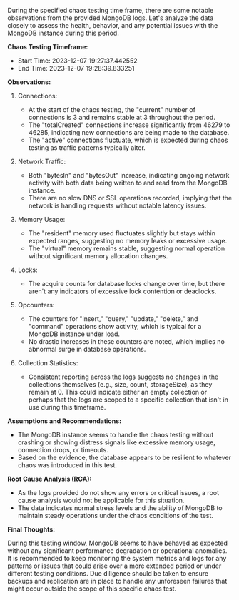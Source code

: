 During the specified chaos testing time frame, there are some notable observations from the provided MongoDB logs. Let's analyze the data closely to assess the health, behavior, and any potential issues with the MongoDB instance during this period.

**Chaos Testing Timeframe:**
- Start Time: 2023-12-07 19:27:37.442552
- End Time: 2023-12-07 19:28:39.833251

**Observations:**

1. Connections:
   - At the start of the chaos testing, the "current" number of connections is 3 and remains stable at 3 throughout the period.
   - The "totalCreated" connections increase significantly from 46279 to 46285, indicating new connections are being made to the database.
   - The "active" connections fluctuate, which is expected during chaos testing as traffic patterns typically alter.

2. Network Traffic:
   - Both "bytesIn" and "bytesOut" increase, indicating ongoing network activity with both data being written to and read from the MongoDB instance.
   - There are no slow DNS or SSL operations recorded, implying that the network is handling requests without notable latency issues.

3. Memory Usage:
   - The "resident" memory used fluctuates slightly but stays within expected ranges, suggesting no memory leaks or excessive usage.
   - The "virtual" memory remains stable, suggesting normal operation without significant memory allocation changes.

4. Locks:
   - The acquire counts for database locks change over time, but there aren't any indicators of excessive lock contention or deadlocks.

5. Opcounters:
   - The counters for "insert," "query," "update," "delete," and "command" operations show activity, which is typical for a MongoDB instance under load.
   - No drastic increases in these counters are noted, which implies no abnormal surge in database operations.

6. Collection Statistics:
   - Consistent reporting across the logs suggests no changes in the collections themselves (e.g., size, count, storageSize), as they remain at 0. This could indicate either an empty collection or perhaps that the logs are scoped to a specific collection that isn't in use during this timeframe.

**Assumptions and Recommendations:**

- The MongoDB instance seems to handle the chaos testing without crashing or showing distress signals like excessive memory usage, connection drops, or timeouts.
- Based on the evidence, the database appears to be resilient to whatever chaos was introduced in this test.

**Root Cause Analysis (RCA):**

- As the logs provided do not show any errors or critical issues, a root cause analysis would not be applicable for this situation.
- The data indicates normal stress levels and the ability of MongoDB to maintain steady operations under the chaos conditions of the test.

**Final Thoughts:**

During this testing window, MongoDB seems to have behaved as expected without any significant performance degradation or operational anomalies. It is recommended to keep monitoring the system metrics and logs for any patterns or issues that could arise over a more extended period or under different testing conditions. Due diligence should be taken to ensure backups and replication are in place to handle any unforeseen failures that might occur outside the scope of this specific chaos test.